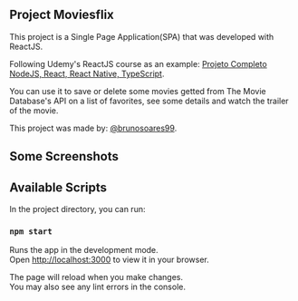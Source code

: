 ## Project Moviesflix

This project is a Single Page Application(SPA) that was developed with ReactJS.

Following Udemy's ReactJS course as an example: [Projeto Completo NodeJS, React, React Native, TypeScript](https://www.udemy.com/course/dev-fullstack/learn/lecture/31683190?start=0#overview).

You can use it to save or delete some movies getted from The Movie Database's API on a list of favorites, see some details and watch the trailer of the movie.

This project was made by: [@brunosoares99](https://github.com/brunosoares99).

## Some Screenshots




## Available Scripts

In the project directory, you can run:

### `npm start`

Runs the app in the development mode.\
Open [http://localhost:3000](http://localhost:3000) to view it in your browser.

The page will reload when you make changes.\
You may also see any lint errors in the console.